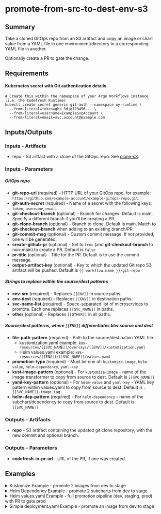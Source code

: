 # promote-from-src-to-dest-env-s3

## Summary
Take a cloned GitOps repo from an S3 artifact and copy an image or chart value from a YAML file in one environment/directory to a corresponding YAML file in another.

Optionally create a PR to gate the change.

## Requirements
#### Kubernetes secret with Git authentication details
```
# Create this within the namespace of your Argo Workflows instance (i.e. the Codefresh Runtime)
kubectl create secret generic git-auth --namespace my-runtime \
  --from-literal=token=ghp_3djq123456... \
  --from-literal=username=ExampleSvcAccount \
  --from-literal=email=svc.account@example.com
```

## Inputs/Outputs

### Inputs - Artifacts
* repo - S3 artfact with a clone of the GitOps repo. See [clone-s3](https://codefresh.io/argohub/workflow-template/git).

### Inputs - Parameters
##### GitOps repo
* **git-repo-url** (required) - HTTP URL of your GitOps repo, for example: `https://github.com/example-account/example-gitops-repo.git`.
* **git-auth-secret** (required) - Name of a secret with the following keys: `token`, `username`, `email`.
* **git-checkout-branch** (optional) - Branch for changes. Default is main. Specify a different branch if you'll be creating a PR.
* **git-clone-branch** (optional) - Branch to clone. Default is main. Match to **git-checkout-branch** when adding to an existing branch/PR.
* **git-commit-msg** (optional) - Custom commit message. If not provided, one will be generated.
* **create-github-pr** (optional) - Set to `true` (and **git-checkout-branch** to non-main) to create a PR. Default is `false`
* **pr-title** (optional) - Title for the PR. Default is to use the commit message.
* **output-artifact-key** (optional) - Key to which the updated Git repo S3 artifact will be pushed. Default is `{{ workflow.name }}/git-repo`

##### Strings to replace within the source/dest patterns
* **env-src** (required) - Replaces `[[ENV]]` in source paths.
* **env-dest** (required) -  Replaces `[[ENV]]` in destination paths.
* **svc-name-list** (required) - Space-separated list of microservices to promote. Each one replaces `[[SVC_NAME]]` in paths.
* **other** (optional) - Replaces `[[OTHER]]` in all paths.

##### Source/dest patterns, where `[[ENV]]` differentiates btw source and dest
* **file-path-pattern** (required) - Path to the source/destination YAML file.
  * kustomization.yaml example: `k8s-resources/[[SVC_NAME]]/overlays/[[ENV]]/kustomization.yaml`
  * Helm values.yaml example: `k8s-resources/[[ENV]]/[[SVC_NAME]]/values.yaml`
* **promotion-type** (required) - Must be one of: `kustomize-image`, `helm-value`, `helm-dependency`, `yaml-key`
* **kust-image-pattern** (optional) - For `kustomize-image` - name of the image transformer to copy from source to dest. Default is `[[SVC_NAME]]`
* **yaml-key-pattern** (optional) - For `helm-value` and `yaml-key` - YAML key pattern within values.yaml to copy from source to dest. Default is `.[[SVC_NAME]].image.tag`
* **helm-dep-pattern** (required) - For `helm-dependency` - name of the subchart/dependency to copy from source to dest. Default is `[[SVC_NAME]]`

### Outputs - Artifacts
* **repo** - S3 artifact containing the updated git clone repository, with the new commit and optional branch.
### Outputs - Parameters
* **codefresh-io-pr-url** - URL of the PR, if one was created.


## Examples

<details>
  <summary>Kustomize Example - promote 2 images from dev to stage</summary>

```
apiVersion: argoproj.io/v1alpha1
kind: WorkflowTemplate
metadata:
  name: simple-kustomize-example
spec:
  serviceAccountName: argo-hub.gitops-promotion.0.0.1
  entrypoint: promotion-tasks
  templates:
    - name: promotion-tasks
      dag:
        tasks:
          - name: git-clone
            # Output S3 artifact repo is called "repo"
            templateRef:
              name: argo-hub.git.0.0.2
              template: clone-s3
            arguments:
              parameters:
              - name: REPO
                value: "https://github.com/example-org/example-gitops-repo.git"
              - name: GIT_TOKEN_SECRET
                value: git-auth
          - name: promote-kustomize-image
            templateRef:
              name: argo-hub.gitops-promotion.0.0.1
              template: promote-from-src-to-dest-env-s3
            arguments:
              artifacts:
                - name: repo
                  from:  "{{tasks.git-clone.outputs.artifacts.repo}}"
              parameters:
                # Git
                - name: git-repo-url
                  value: "https://github.com/example-org/example-gitops-repo.git"
                - name: git-auth-secret
                  value: git-auth
                # Replacement Substrings
                - name: env-src
                  value: dev
                - name: env-dest
                  value: stage
                - name: svc-name-list
                  value: "example-image1 example-image2" 
                # Pattern Strings
                - name: file-path-pattern
                  value: "kustomize/example-app/overlays/[[ENV]]/kustomization.yaml"
                - name: promotion-type
                  value: kustomize-image
                - name: kust-image-pattern
                  value: "[[SVC_NAME]]"
```
</details>

<details>
  <summary>Helm Dependency Example - promote 2 subcharts from dev to stage</summary>

```
apiVersion: argoproj.io/v1alpha1
kind: WorkflowTemplate
metadata:
  name: simple-helm-dependency-example
spec:
  serviceAccountName: argo-hub.gitops-promotion.0.0.1
  entrypoint: promotion-tasks
  templates:
    - name: promotion-tasks
      dag:
        tasks:
          - name: git-clone
            # Output S3 artifact repo is called "repo"
            templateRef:
              name: argo-hub.git.0.0.2
              template: clone-s3
            arguments:
              parameters:
              - name: REPO
                value: "https://github.com/example-org/example-gitops-repo.git"
              - name: GIT_TOKEN_SECRET
                value: git-auth
          - name: promote-helm-dependency
            templateRef:
              name: argo-hub.gitops-promotion.0.0.1
              template: promote-from-src-to-dest-env-s3
            arguments:
              artifacts:
                - name: repo
                  from:  "{{tasks.git-clone.outputs.artifacts.repo}}"
              parameters:
                # Git
                - name: git-repo-url
                  value: "https://github.com/example-org/example-gitops-repo.git"
                - name: git-auth-secret
                  value: git-auth
                # Replacement Substrings
                - name: env-src
                  value: dev
                - name: env-dest
                  value: stage
                - name: svc-name-list
                  value: "example-subchart1 example-subchart1"
                # Pattern Strings
                - name: file-path-pattern
                  value: helm/example-app/[[ENV]]/Chart.yaml
                - name: promotion-type
                  value: helm-dependency
                - name: helm-dep-pattern
                  value: "[[SVC_NAME]]"
```
</details>

<details>
  <summary>Helm values.yaml Example - full promotion pipeline (dev, staging, prod) with PR to gate prod</summary>

```
apiVersion: argoproj.io/v1alpha1
kind: WorkflowTemplate
metadata:
  name: promotion-pipeline-example
spec:
  serviceAccountName: argo-hub.gitops-promotion.0.0.1
  entrypoint: promotion-tasks
  arguments:
    parameters:
      - name: source-environment
        value: "choose one: dev staging"
      - name: destination-environment
        value: "choose one: staging prod-east"
      - name: service-grouping
        value: "trio-app"
      - name: services-to-promote
        value: "flask-ui buslog ctrlr"
  templates:

    - name: promotion-tasks
      dag:
        tasks:
          - name: git-clone
            # Output S3 artifact repo is called "repo"
            templateRef:
              name: argo-hub.git.0.0.2
              template: clone-s3
            arguments:
              parameters:
              - name: REPO
                value: "https://github.com/example-org/example-gitops-repo.git"
              - name: GIT_TOKEN_SECRET
                value: git-auth
          - name: set-commit-details
            template: set-commit-details
          - name: promote-from-src-to-dest-env-s3
            depends: "set-commit-details.Succeeded && git-clone.Succeeded"
            templateRef:
              name: argo-hub.gitops-promotion.0.0.1
              template: promote-from-src-to-dest-env-s3
            arguments:
              artifacts:
                - name: repo
                  from:  "{{tasks.git-clone.outputs.artifacts.repo}}"
              parameters:
                # Git
                - name: git-repo-url 
                  value: "https://github.com/example-org/example-gitops-repo.git"
                - name: git-auth-secret
                  value: git-auth
                - name: git-checkout-branch
                  value: "{{tasks.set-commit-details.outputs.parameters.branch}}"
                - name: git-commit-msg
                  value: "{{tasks.set-commit-details.outputs.parameters.commit-msg}}"
                # Substrings to replace in patterns, below
                - name: env-src
                  value: dev
                - name: env-dest
                  value: stage
                - name: svc-name-list
                  value: "{{workflow.parameters.services-to-promote}}"
                # Pattern Strings
                - name: file-path-pattern
                  value: "helm/{{workflow.parameters.service-grouping}}/[[ENV]]/values.yaml"
                - name: promotion-type
                  value: helm-value
                - name: yaml-key-pattern
                  value: ".[[SVC_NAME]].image.tag"
          - name: create-pr
            templateRef:
              name: argo-hub.github.0.0.4
              template: create-pr
            depends: "promote-from-src-to-dest-env-s3.Succeeded"
            when: "{{tasks.set-commit-details.outputs.parameters.create-pr}} == true"
            arguments:
              artifacts:
                - name: repo
                  from:  "{{tasks.promote-from-src-to-dest-env-s3.outputs.artifacts.repo}}"
              parameters:
                - name: BRANCH
                  value: "{{tasks.set-commit-details.outputs.parameters.branch}}"
                - name: MESSAGE
                  value: "{{tasks.set-commit-details.outputs.parameters.commit-msg}}"
                - name: PR_TEMPLATE
                  value: 'https://raw.githubusercontent.com/codefresh-contrib/express-microservice2/develop/.github/pull_request_template.md'
                - name: GITHUB_TOKEN_SECRET
                  value: 'git-auth'

    # Non-prod promotion goes straight to main branch
    # Prod-east promotion goes to a branch where a PR is created
    - name: set-commit-details
      script:
        image: alpine:latest
        command: ["/bin/sh"]
        source: |
          set -e  # exit when any command fails
          ENV_SRC="{{workflow.parameters.source-environment}}"
          ENV_DEST="{{workflow.parameters.destination-environment}}"
          SVC_LIST="{{workflow.parameters.services-to-promote}}"
          INITIATOR="{{workflow.annotations.codefresh.io/initiator}}"
          TODAY=$(date +%F-%SS)
          if [ "${ENV_DEST}" = "prod-east" ]; then
            BRANCH="promote/prod-east/${TODAY}"
            CREATE_PR=true
          else
            BRANCH="main"
            CREATE_PR=false
          fi
          COMMIT_MSG="Promotion from ${ENV_SRC} to ${ENV_DEST} by ${INITIATOR}: ${SVC_LIST}"
          echo "${COMMIT_MSG}" > /tmp/commit-msg.txt
          echo "${BRANCH}" > /tmp/branch.txt
          echo "${CREATE_PR}" > /tmp/create-pr.txt
      outputs:
        parameters:
          - name: commit-msg
            valueFrom:
              path: /tmp/commit-msg.txt
          - name: branch
            valueFrom:
              path: /tmp/branch.txt
          - name: create-pr
            valueFrom:
              path: /tmp/create-pr.txt
```
</details>

<details>
  <summary>Simple deployment.yaml Example - promote an image from dev to stage</summary>

```
apiVersion: argoproj.io/v1alpha1
kind: WorkflowTemplate
metadata:
  name: simple-deployment-yaml-example
spec:
  serviceAccountName: argo-hub.gitops-promotion.0.0.1
  entrypoint: promotion-tasks
  templates:
    - name: promotion-tasks
      dag:
        tasks:
          - name: git-clone
            # Output S3 artifact repo is called "repo"
            templateRef:
              name: argo-hub.git.0.0.2
              template: clone-s3
            arguments:
              parameters:
              - name: REPO
                value: "https://github.com/example-org/example-gitops-repo.git"
              - name: GIT_TOKEN_SECRET
                value: git-auth
          - name: promote-image
            templateRef:
              name: argo-hub.gitops-promotion.0.0.1
              template: promote-from-src-to-dest-env-s3
            arguments:
              artifacts:
                - name: repo
                  from:  "{{tasks.git-clone.outputs.artifacts.repo}}"
              parameters:
                # Git
                - name: git-repo-url
                  value: "https://github.com/example-org/example-gitops-repo.git"
                - name: git-auth-secret
                  value: git-auth
                # Replacement Substrings
                - name: env-src
                  value: dev
                - name: env-dest
                  value: stage
                - name: svc-name-list
                  value: "example-image"
                # Pattern Strings
                - name: file-path-pattern
                  value: "example-app/[[ENV]]/deployment.yaml"
                - name: promotion-type
                  value: yaml-key
                - name: yaml-key-pattern
                  value: ".spec.template.spec.containers.0.image"
```
</details>

<br/>
<br/>